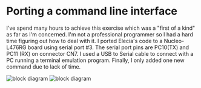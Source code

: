 # Porting a command line interface

I've spend many hours to achieve this exercise which was a "first of a kind" as far as I'm concerned. I'm not a professional programmer so I had a hard time figuring out how to deal with it.
I ported Elecia's code to a Nucleo-L476RG board using serial port #3. The serial port pins are PC10(TX) and PC11 (RX) on connector CN7. I used a USB to Serial cable to connect with a PC running a terminal emulation program. Finally, I only added one new command due to lack of time. 


![block diagram](/HW5_Add_a_Command_Line_Interface/COM_ports.png)
![block diagram](/HW5_Add_a_Command_Line_Interface/Terminal.png)

